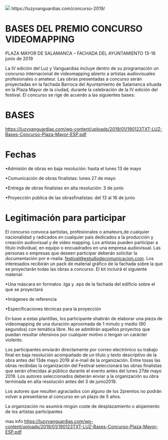 <img src="https://luzyvanguardias.com/wp-content/uploads/2019/01/LYV-300x242.jpg">
https://luzyvanguardias.com/concurso-2019/

# BASES DEL PREMIO CONCURSO VIDEOMAPPING
  PLAZA MAYOR DE SALAMANCA – FACHADA DEL AYUNTAMIENTO
  13-16 junio de 2019
 

La IV edición del Luz y Vanguardias incluye dentro de su programación un concurso internacional de videomapping abierto a artistas audiovisuales profesionales o amateur.
Las obras presentadas a concurso serán proyectadas en la fachada Barroca del Ayuntamiento de Salamanca situada en la Plaza Mayor de la ciudad, durante la celebración de la IV edición del festival. El concurso se rige de acuerdo a las siguientes bases:

# BASES
https://luzyvanguardias.com/wp-content/uploads/2019/01/190123TXT-LUZ-Bases-Concurso-Plaza-Mayor-ESP.pdf


# Fechas
•Admisión de obras en baja resolución: hasta el lunes 13 de mayo 

•Comunicación de obras finalistas: lunes 27 de mayo 

•Entrega de obras finalistas en alta resolución: 3 de junio

•Proyección pública de las obrasfinalistas: del 13 al 16 de junio

# Legitimación para participar
El concurso convoca aartistas, profesionales o amateurs,de cualquier nacionalidad y radicados en  cualquier  país dedicados a la producción  y  creación  audiovisual  y de vídeo  mapping.
Los artistas  pueden  participar  a  título  individual,  en  equipo  o  encuadrados  en  una  empresa audiovisual.
Las personas o empresas que deseen participar deberán solicitar la documentación por e-maila: festival@estudiodecomunicacion.com. 
Los interesados recibirán un pack de material gráfico de la fachada sobre la que se proyectarán todas las obras a concurso.
El kit incluirá el siguiente material:

•Una  máscara  en  formatos  .tga  y  .eps de  la  fachada  del  edificio  sobre  el  que  se proyectará

•Imágenes de referencia

•Especificaciones técnicas para la proyección

En base a estas plantillas, los participante shabrán de elaborar una pieza de videomapping de una duración aproximada de 1 minuto y medio (90 segundos) con temática libre.
No se admitirán aquellos  proyectos  que  puedan  resultar  ofensivos  por  cualquier  motivo  o  tengan  un  carácter violento.

Los participantes  enviarán directamente  por  correo  electrónico  su  trabajo  final  en  baja resolución acompañado de un título y texto descriptivo de la obra antes del 13de mayo 2019 al e-mail de la organización.
Entre tosas las obras recibidas la organización del Festival seleccionará las obras finalistas que serán ofrecidas al público durante el evento antes del lunes 27de mayo 2019.
Los  autores  seleccionados  deberán  enviar  a  la  organización  su  obra  terminada  en  alta resolución antes del 3 de junio2019.

Los autores que resulten agraciados con alguno de los 2premios no podrán volver a presentarse al concurso en un plazo de 5 años.

La  organización  no  asumirá  ningún  coste  de  desplazamiento  o  alojamiento  de  los  artistas participantes

mas info 
https://luzyvanguardias.com/wp-content/uploads/2019/01/190123TXT-LUZ-Bases-Concurso-Plaza-Mayor-ESP.pdf
